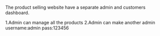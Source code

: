 
The product selling website have a separate admin and customers dashboard.


1.Admin can manage all the products 
2.Admin can make another admin
 username:admin
 pass:123456
 
 


